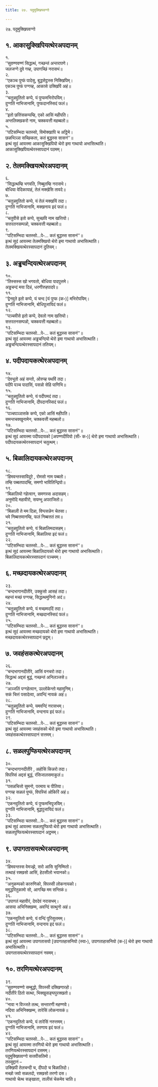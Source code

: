 ```yaml
---
title: २७. पदुमुक्खिपवग्गो

---
```

२७. पदुमुक्खिपवग्गो  


## १. आकासुक्खिपियत्थेरअपदानम्

१.  
‘‘सुवण्णवण्णं सिद्धत्थं, गच्छन्तं अन्तरापणे।  
जलजग्गे दुवे गय्ह, उपागच्छिं नरासभं॥  
२.  
‘‘एकञ्च पुप्फं पादेसु, बुद्धसेट्ठस्स निक्खिपिम्।  
एकञ्च पुप्फं पग्गय्ह, आकासे उक्खिपिं अहं॥  
३.  
‘‘चतुन्नवुतितो कप्पे, यं पुप्फमभिरोपयिम्।  
दुग्गतिं नाभिजानामि, पुप्फदानस्सिदं फलं॥  
४.  
‘‘इतो छत्तिंसकप्पम्हि, एको आसिं महीपति।  
अन्तलिक्खकरो नाम, चक्कवत्ती महब्बलो॥  
५.  
‘‘पटिसम्भिदा चतस्सो, विमोक्खापि च अट्ठिमे।  
छळभिञ्ञा सच्छिकता, कतं बुद्धस्स सासनं’’॥  
इत्थं सुदं आयस्मा आकासुक्खिपियो थेरो इमा गाथायो अभासित्थाति।  
आकासुक्खिपियत्थेरस्सापदानं पठमम्।  


## २. तेलमक्खियत्थेरअपदानम्

६.  
‘‘सिद्धत्थम्हि भगवति, निब्बुतम्हि नरासभे।  
बोधिया वेदिकायाहं, तेलं मक्खेसि तावदे॥  
७.  
‘‘चतुन्नवुतितो कप्पे, यं तेलं मक्खयिं तदा।  
दुग्गतिं नाभिजानामि, मक्खनाय इदं फलं॥  
८.  
‘‘चतुवीसे इतो कप्पे, सुच्छवि नाम खत्तियो।  
सत्तरतनसम्पन्नो, चक्कवत्ती महब्बलो॥  
९.  
‘‘पटिसम्भिदा चतस्सो…पे॰… कतं बुद्धस्स सासनं’’॥  
इत्थं सुदं आयस्मा तेलमक्खियो थेरो इमा गाथायो अभासित्थाति।  
तेलमक्खियत्थेरस्सापदानं दुतियम्।  


## ३. अड्ढचन्दियत्थेरअपदानम्

१०.  
‘‘तिस्सस्स खो भगवतो, बोधिया पादपुत्तमे।  
अड्ढचन्दं मया दिन्नं, धरणीरुहपादपे॥  
११.  
‘‘द्वेनवुते इतो कप्पे, यं चन्द [यं पुप्फ (क॰)] मभिरोपयिम्।  
दुग्गतिं नाभिजानामि, बोधिपूजायिदं फलं॥  
१२.  
‘‘पञ्चवीसे इतो कप्पे, देवलो नाम खत्तियो।  
सत्तरतनसम्पन्नो, चक्कवत्ती महब्बलो॥  
१३.  
‘‘पटिसम्भिदा चतस्सो…पे॰… कतं बुद्धस्स सासनं’’॥  
इत्थं सुदं आयस्मा अड्ढचन्दियो थेरो इमा गाथायो अभासित्थाति।  
अड्ढचन्दियत्थेरस्सापदानं ततियम्।  


## ४. पदीपदायकत्थेरअपदानम्

१४.  
‘‘देवभूतो अहं सन्तो, ओरुय्ह पथविं तदा।  
पदीपे पञ्च पादासिं, पसन्नो सेहि पाणिभि॥  
१५.  
‘‘चतुन्नवुतितो कप्पे, यं पदीपमदं तदा।  
दुग्गतिं नाभिजानामि, दीपदानस्सिदं फलं॥  
१६.  
‘‘पञ्चपञ्ञासके कप्पे, एको आसिं महीपति।  
समन्तचक्खुनामेन, चक्कवत्ती महब्बलो॥  
१७.  
‘‘पटिसम्भिदा चतस्सो…पे॰… कतं बुद्धस्स सासनं’’॥  
इत्थं सुदं आयस्मा पदीपदायको [अपण्णदीपियो (सी॰ क॰)] थेरो इमा गाथायो अभासित्थाति।  
पदीपदायकत्थेरस्सापदानं चतुत्थम्।  


## ५. बिळालिदायकत्थेरअपदानम्

१८.  
‘‘हिमवन्तस्साविदूरे , रोमसो नाम पब्बतो।  
तम्हि पब्बतपादम्हि, समणो भावितिन्द्रियो॥  
१९.  
‘‘बिळालियो गहेत्वान, समणस्स अदासहम्।  
अनुमोदि महावीरो, सयम्भू अपराजितो॥  
२०.  
‘‘बिळाली ते मम दिन्ना, विप्पसन्नेन चेतसा।  
भवे निब्बत्तमानम्हि, फलं निब्बत्ततं तव॥  
२१.  
‘‘चतुन्नवुतितो कप्पे, यं बिळालिमदासहम्।  
दुग्गतिं नाभिजानामि, बिळालिया इदं फलं॥  
२२.  
‘‘पटिसम्भिदा चतस्सो…पे॰… कतं बुद्धस्स सासनं’’॥  
इत्थं सुदं आयस्मा बिळालिदायको थेरो इमा गाथायो अभासित्थाति।  
बिळालिदायकत्थेरस्सापदानं पञ्चमम्।  


## ६. मच्छदायकत्थेरअपदानम्

२३.  
‘‘चन्दभागानदीतीरे, उक्कुसो आसहं तदा।  
महन्तं मच्छं पग्गय्ह, सिद्धत्थमुनिनो अदं॥  
२४.  
‘‘चतुन्नवुतितो कप्पे, यं मच्छमददिं तदा।  
दुग्गतिं नाभिजानामि, मच्छदानस्सिदं फलं॥  
२५.  
‘‘पटिसम्भिदा चतस्सो…पे॰… कतं बुद्धस्स सासनं’’॥  
इत्थं सुदं आयस्मा मच्छदायको थेरो इमा गाथायो अभासित्थाति।  
मच्छदायकत्थेरस्सापदानं छट्ठम्।  


## ७. जवहंसकत्थेरअपदानम्

२६.  
‘‘चन्दभागानदीतीरे, आसिं वनचरो तदा।  
सिद्धत्थं अद्दसं बुद्धं, गच्छन्तं अनिलञ्जसे॥  
२७.  
‘‘अञ्जलिं पग्गहेत्वान, उल्लोकेन्तो महामुनिम्।  
सकं चित्तं पसादेत्वा, अवन्दिं नायकं अहं॥  
२८.  
‘‘चतुन्नवुतितो कप्पे, यमवन्दिं नरासभम्।  
दुग्गतिं नाभिजानामि, वन्दनाय इदं फलं॥  
२९.  
‘‘पटिसम्भिदा चतस्सो…पे॰… कतं बुद्धस्स सासनं’’॥  
इत्थं सुदं आयस्मा जवहंसको थेरो इमा गाथायो अभासित्थाति।  
जवहंसकत्थेरस्सापदानं सत्तमम्।  


## ८. सळलपुप्फियत्थेरअपदानम्

३०.  
‘‘चन्दभागानदीतीरे , अहोसिं किन्नरो तदा।  
विपस्सिं अद्दसं बुद्धं, रंसिजालसमाकुलं॥  
३१.  
‘‘पसन्नचित्तो सुमनो, परमाय च पीतिया।  
पग्गय्ह सळलं पुप्फं, विपस्सिं ओकिरिं अहं॥  
३२.  
‘‘एकनवुतितो कप्पे, यं पुप्फमभिपूजयिम्।  
दुग्गतिं नाभिजानामि, बुद्धपूजायिदं फलं॥  
३३.  
‘‘पटिसम्भिदा चतस्सो…पे॰… कतं बुद्धस्स सासनं’’॥  
इत्थं सुदं आयस्मा सळलपुप्फियो थेरो इमा गाथायो अभासित्थाति।  
सळलपुप्फियत्थेरस्सापदानं अट्ठमम्।  


## ९. उपागतासयत्थेरअपदानम्

३४.  
‘‘हिमवन्तस्स वेमज्झे, सरो आसि सुनिम्मितो।  
तत्थाहं रक्खसो आसिं, हेठसीलो भयानको॥  
३५.  
‘‘अनुकम्पको कारुणिको, विपस्सी लोकनायको।  
ममुद्धरितुकामो सो, आगच्छि मम सन्तिकं॥  
३६.  
‘‘उपागतं महावीरं, देवदेवं नरासभम्।  
आसया अभिनिक्खम्म, अवन्दिं सत्थुनो अहं॥  
३७.  
‘‘एकनवुतितो कप्पे, यं वन्दिं पुरिसुत्तमम्।  
दुग्गतिं नाभिजानामि, वन्दनाय इदं फलं॥  
३८.  
‘‘पटिसम्भिदा चतस्सो…पे॰… कतं बुद्धस्स सासनं’’॥  
इत्थं सुदं आयस्मा उपागतासयो [उपागतहासनियो (स्या॰), उपागताहासनियो (क॰)] थेरो इमा गाथायो अभासित्थाति।  
उपागतासयत्थेरस्सापदानं नवमम्।  


## १०. तरणियत्थेरअपदानम्

३९.  
‘‘सुवण्णवण्णो सम्बुद्धो, विपस्सी दक्खिणारहो।  
नदीतीरे ठितो सत्था, भिक्खुसङ्घपुरक्खतो॥  
४०.  
‘‘नावा न विज्जते तत्थ, सन्तारणी महण्णवे।  
नदिया अभिनिक्खम्म, तारेसिं लोकनायकं॥  
४१.  
‘‘एकनवुतितो कप्पे, यं तारेसिं नरुत्तमम्।  
दुग्गतिं नाभिजानामि, तरणाय इदं फलं॥  
४२.  
‘‘पटिसम्भिदा चतस्सो…पे॰… कतं बुद्धस्स सासनं’’॥  
इत्थं सुदं आयस्मा तरणियो थेरो इमा गाथायो अभासित्थाति।  
तरणियत्थेरस्सापदानं दसमम्।  
पदुमुक्खिपवग्गो सत्तवीसतिमो।  
तस्सुद्दानं –  
उक्खिपी तेलचन्दी च, दीपदो च बिळालिदो।  
मच्छो जवो सळलदो, रक्खसो तरणो दस।  
गाथायो चेत्थ सङ्खाता, तालीसं चेकमेव चाति॥  